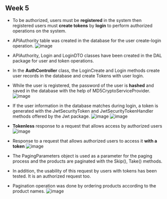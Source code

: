 ## Week 5
- To be authorized, users must be **registered** in the system then registered users must **create tokens** by **login** to perform authorized operations on the system.
- APIAuthority table was created in the database for the user create-login operation.
![image](https://user-images.githubusercontent.com/54909611/150584632-5c88fe9f-bb21-42ac-a736-6206dd798757.png)

- APIAuthority, Login and LoginDTO classes have been created in the DAL package for user and token operations.
- In the **AuthController** class, the LoginCreate and Login methods create user records in the database and create Tokens with user login.
- While the user is registered, the password of the user is **hashed** and saved in the database with the help of MD5CryptoServiceProvider.
 ![image](https://user-images.githubusercontent.com/54909611/150586218-153a3a57-baf6-4138-8543-cf0f6f50a03a.png)

- If the user information in the database matches during login, a token is generated with the JwtSecurityToken and JwtSecurityTokenHandler methods offered by the Jwt package.
![image](https://user-images.githubusercontent.com/54909611/150586350-1b0401f3-9828-442d-b0d2-ae235c567817.png)
![image](https://user-images.githubusercontent.com/54909611/150586528-4f84c1aa-3837-4d53-8487-a7e17a85d649.png)

- **Tokenless** response to a request that allows access by authorized users
![image](https://user-images.githubusercontent.com/54909611/150586899-fcb143cc-fbc8-41bb-bf98-44fdb93ab0b3.png)

- Response to a request that allows authorized users to access it **with a token**
![image](https://user-images.githubusercontent.com/54909611/150587223-e04722da-f4a0-41a1-bcbd-2b1372ff1ade.png)

- The PagingParameters object is used as a parameter for the paging process and the products are paginated with the Skip(), Take() methods.
- In addition, the usability of this request by users with tokens has been tested. It is an authorized request too.
- Pagination operation was done by ordering products according to the product names.
![image](https://user-images.githubusercontent.com/54909611/150588063-fdda5078-a809-4502-85d5-a9a502884aa8.png)
